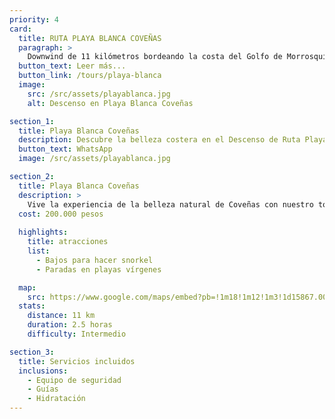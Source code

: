 ```yaml
---
priority: 4
card:
  title: RUTA PLAYA BLANCA COVEÑAS
  paragraph: >
    Downwind de 11 kilómetros bordeando la costa del Golfo de Morrosquillo. Incluye paradas en playas vírgenes y la posibilidad de caretear y observar peces y crustáceos. Duración de dos horas aproximadamente.
  button_text: Leer más...
  button_link: /tours/playa-blanca
  image:
    src: /src/assets/playablanca.jpg
    alt: Descenso en Playa Blanca Coveñas

section_1:
  title: Playa Blanca Coveñas
  description: Descubre la belleza costera en el Descenso de Ruta Playa Blanca Coveñas
  button_text: WhatsApp
  image: /src/assets/playablanca.jpg

section_2:
  title: Playa Blanca Coveñas
  description: >
    Vive la experiencia de la belleza natural de Coveñas con nuestro tour Ruta Playa Blanca Coveñas. Este escénico descenso de 11 kilómetros bordeando la costa del Golfo de Morrosquillo te lleva desde Playa Blanca hasta Coveñas. En el camino, encontrarás áreas con bajos donde podrás hacer careteo y observar peces y crustáceos. También hay paradas en playas vírgenes para descansar.
  cost: 200.000 pesos
  
  highlights:
    title: atracciones
    list:
      - Bajos para hacer snorkel
      - Paradas en playas vírgenes

  map:
    src: https://www.google.com/maps/embed?pb=!1m18!1m12!1m3!1d15867.009911374053!2d-75.61020612716673!3d6.163894277135764!2m3!1f0!2f0!3f0!3m2!1i1024!2i768!4f13.1!3m3!1m2!1s0x8e4683cb1d5771e9%3A0x4fda2fc926473c68!2sPolideportivo%20Sur%20de%20Envigado!5e0!3m2!1sen!2sco
  stats:
    distance: 11 km
    duration: 2.5 horas
    difficulty: Intermedio

section_3:
  title: Servicios incluidos
  inclusions:
    - Equipo de seguridad
    - Guías
    - Hidratación
---
```

